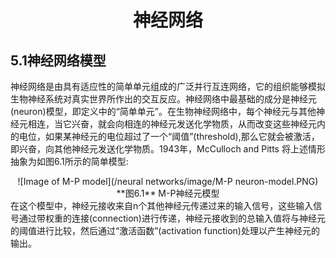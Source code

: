 # <center>神经网络</center>
## 5.1神经网络模型
神经网络是由具有适应性的简单单元组成的广泛并行互连网络，它的组织能够模拟生物神经系统对真实世界所作出的交互反应。神经网络中最基础的成分是神经元(neuron)模型，即定义中的“简单单元”。在生物神经网络中，每个神经元与其他神经元相连，当它兴奋，就会向相连的神经元发送化学物质，从而改变这些神经元内的电位，如果某神经元的电位超过了一个“阈值”(threshold),那么它就会被激活，即兴奋，向其他神经元发送化学物质。1943年，McCulloch and Pitts 将上述情形抽象为如图6.1所示的简单模型:
<center>![Image of M-P model](/neural networks/image/M-P neuron-model.PNG)</center>
<center>**图6.1** M-P神经元模型</center>
在这个模型中，神经元接收来自n个其他神经元传递过来的输入信号，这些输入信号通过带权重的连接(connection)进行传递，神经元接收到的总输入值将与神经元的阈值进行比较，然后通过“激活函数”(activation function)处理以产生神经元的输出。
